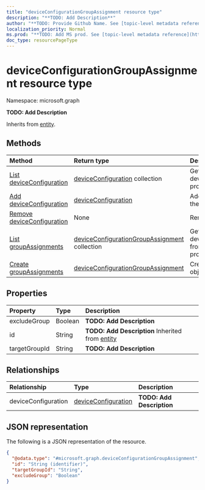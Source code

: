 ```yaml
---
title: "deviceConfigurationGroupAssignment resource type"
description: "**TODO: Add Description**"
author: "**TODO: Provide Github Name. See [topic-level metadata reference](https://msgo.azurewebsites.net/add/document/guidelines/metadata.html#topic-level-metadata)**"
localization_priority: Normal
ms.prod: "**TODO: Add MS prod. See [topic-level metadata reference](https://msgo.azurewebsites.net/add/document/guidelines/metadata.html#topic-level-metadata)**"
doc_type: resourcePageType
---
```


# deviceConfigurationGroupAssignment resource type


Namespace: microsoft.graph

**TODO: Add Description**


Inherits from [entity](../resources/entity.md).

## Methods
|Method|Return type|Description|
|:---|:---|:---|
|[List deviceConfiguration](../api/deviceconfigurationgroupassignment-list-deviceconfiguration.md)|[deviceConfiguration](../resources/deviceconfiguration.md) collection|Get the deviceConfigurations from the deviceConfiguration navigation property.|
|[Add deviceConfiguration](../api/deviceconfigurationgroupassignment-post-deviceconfiguration.md)|[deviceConfiguration](../resources/deviceconfiguration.md)|Add deviceConfiguration by posting to the deviceConfiguration collection.|
|[Remove deviceConfiguration](../api/deviceconfigurationgroupassignment-delete-deviceconfiguration.md)|None|Remove a [deviceConfiguration](../resources/deviceconfiguration.md) object.|
|[List groupAssignments](../api/deviceconfiguration-list-groupassignments.md)|[deviceConfigurationGroupAssignment](../resources/deviceconfigurationgroupassignment.md) collection|Get the deviceConfigurationGroupAssignments from the groupAssignments navigation property.|
|[Create groupAssignments](../api/deviceconfiguration-post-groupassignments.md)|[deviceConfigurationGroupAssignment](../resources/deviceconfigurationgroupassignment.md)|Create a new groupAssignments object.|

## Properties
|Property|Type|Description|
|:---|:---|:---|
|excludeGroup|Boolean|**TODO: Add Description**|
|id|String|**TODO: Add Description** Inherited from [entity](../resources/entity.md)|
|targetGroupId|String|**TODO: Add Description**|

## Relationships
|Relationship|Type|Description|
|:---|:---|:---|
|deviceConfiguration|[deviceConfiguration](../resources/deviceconfiguration.md)|**TODO: Add Description**|

## JSON representation
The following is a JSON representation of the resource.
<!-- {
  "blockType": "resource",
  "keyProperty": "id",
  "@odata.type": "microsoft.graph.deviceConfigurationGroupAssignment",
  "baseType": "microsoft.graph.entity",
  "openType": false
}
-->
``` json
{
  "@odata.type": "#microsoft.graph.deviceConfigurationGroupAssignment",
  "id": "String (identifier)",
  "targetGroupId": "String",
  "excludeGroup": "Boolean"
}
```

